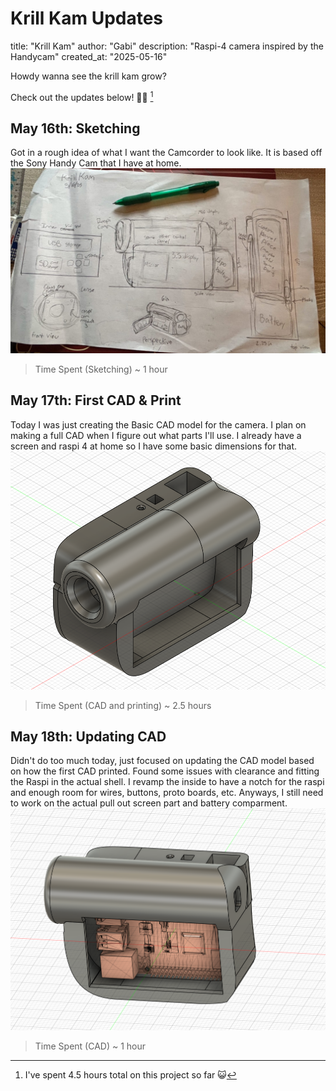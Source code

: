 # Krill Kam Updates

title: "Krill Kam"
author: "Gabi"
description: "Raspi-4 camera inspired by the Handycam"
created_at: "2025-05-16"

Howdy wanna see the krill kam grow? 

Check out the updates below! :eyes::shrimp: [^1]
[^1]: I've spent 4.5 hours total on this project so far 😺

## May 16th: Sketching
Got in a rough idea of what I want the Camcorder to look like. It is based off the Sony Handy Cam that I have at home. 
![Planning Sketch](/Screenshots/Sketch.jpg)

> Time Spent (Sketching) ~ 1 hour
## May 17th: First CAD & Print
Today I was just creating the Basic CAD model for the camera. I plan on making a full CAD when I figure out what parts I'll use. I already have a screen and raspi 4 at home so I have some basic dimensions for that.
![First CAD](/Screenshots/CaseV1.png)

> Time Spent (CAD and printing) ~ 2.5 hours

## May 18th: Updating CAD

Didn't do too much today, just focused on updating the CAD model based on how the first CAD printed. Found some issues with clearance and fitting the Raspi in the actual shell. I revamp the inside to have a notch for the raspi and enough room for wires, buttons, proto boards, etc. Anyways, I still need to work on the actual pull out screen part and battery comparment.
![First CAD](/Screenshots/CaseV1.1.png)

> Time Spent (CAD) ~ 1 hour